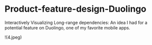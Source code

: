 # Product-feature-design-Duolingo

Interactively Visualizing Long-range dependencies:
An idea I had for a potential feature on Duolingo, one of my favorite mobile apps. 

!(4.jpeg)


